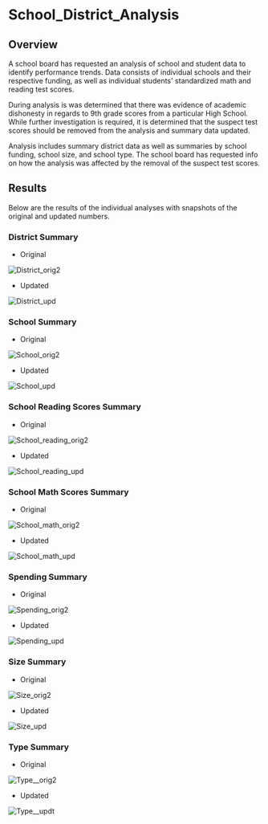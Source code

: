 # School_District_Analysis
 
## Overview
A school board has requested an analysis of school and student data to identify performance trends. Data consists of individual schools and their respective funding, as well as individual students' standardized math and reading test scores.

During analysis is was determined that there was evidence of academic dishonesty in regards to 9th grade scores from a particular High School. While further investigation is required, it is determined that the suspect test scores should be removed from the analysis and summary data updated.

Analysis includes summary district data as well as summaries by school funding, school size, and school type. The school board has requested info on how the analysis was affected by the removal of the suspect test scores.

## Results
Below are the results of the individual analyses with snapshots of the original and updated numbers.

### District Summary
* Original
 
 ![District_orig2](Resources/District_orig2.png)

* Updated

 ![District_upd](Resources/District_Updated.png)
 
 ### School Summary
 * Original

 ![School_orig2](Resources/School_orig2.png)

* Updated

 ![School_upd](Resources/School_Updated.png)
 
 ### School Reading Scores Summary
 * Original

 ![School_reading_orig2](Resources/School_reading_grade_orig2.png)

* Updated

 ![School_reading_upd](Resources/School_reading_grade_updated.png)
 
 ### School Math Scores Summary
 * Original

 ![School_math_orig2](Resources/School_math_grade_orig2.png)

* Updated

 ![School_math_upd](Resources/School_math_grade_updated.png)
 
 ### Spending Summary
 * Original

 ![Spending_orig2](Resources/Spending_orig2.png)

* Updated

 ![Spending_upd](Resources/Spending_updated.png)
 
  ### Size Summary
 * Original

 ![Size_orig2](Resources/Size_orig2.png)

* Updated

 ![Size_upd](Resources/Size_updated.png)
 
  ### Type Summary
 * Original

 ![Type__orig2](Resources/Type_orig2.png)

* Updated

 ![Type__updt](Resources/Type_updated.png)
 
